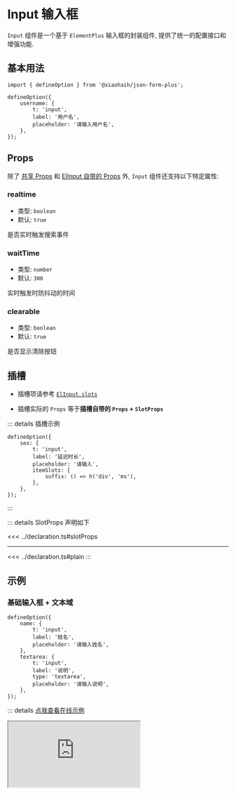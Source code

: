 # Input 输入框

`Input` 组件是一个基于 `ElementPlus` 输入框的封装组件, 提供了统一的配置接口和增强功能.

## 基本用法

```tsx
import { defineOption } from '@xiaohaih/json-form-plus';

defineOption({
    username: {
        t: 'input',
        label: '用户名',
        placeholder: '请输入用户名',
    },
});
```

## Props

除了 [共享 Props](../shares/share-props.md) 和 [ElInput 自带的 Props](https://element-plus.org/zh-CN/component/input.html#attributes) 外, `Input` 组件还支持以下特定属性:

### realtime

- 类型: `boolean`
- 默认: `true`

是否实时触发搜索事件

### waitTime

- 类型: `number`
- 默认: `300`

实时触发时防抖动的时间

### clearable

- 类型: `boolean`
- 默认: `true`

是否显示清除按钮

## 插槽

- 插槽项请参考 [`ElInput.slots`](https://element-plus.org/zh-CN/component/input.html#slots)

- 插槽实际的 `Props` 等于**插槽自带的 `Props` + `SlotProps`**

::: details 插槽示例

```tsx
defineOption({
    sex: {
        t: 'input',
        label: '延迟时长',
        placeholder: '请输入',
        itemSlots: {
            suffix: () => h('div', 'ms'),
        },
    },
});
```

:::

::: details SlotProps 声明如下

<<< ../declaration.ts#slotProps

---

<<< ../declaration.ts#plain
:::

## 示例

<script setup>
import Iframe from '../../vue-components/iframe.vue';
</script>

### 基础输入框 + 文本域

```tsx
defineOption({
    name: {
        t: 'input',
        label: '姓名',
        placeholder: '请输入姓名',
    },
    textarea: {
        t: 'input',
        label: '说明',
        type: 'textarea',
        placeholder: '请输入说明',
    },
});
```

::: details [点我查看在线示例](https://code.juejin.cn/pen/7544961553456758794)

<Iframe src="https://code.juejin.cn/pen/7544961553456758794" />
:::

### 带前缀后缀

```tsx
defineOption({
    prefix: {
        t: 'input',
        label: '价格',
        placeholder: '请输入价格',
        itemSlots: {
            prefix: '¥',
            suffix: '元',
        },
    },
    domain: {
        t: 'input',
        label: '域名',
        placeholder: '请输入域名',
        itemSlots: {
            prepend: 'https://',
            append: '.com',
        },
    },
});
```

::: details [点我查看在线示例](https://code.juejin.cn/pen/7544990430547738634)

<Iframe src="https://code.juejin.cn/pen/7544990430547738634" />
:::

## 注意事项

1. 当 `realtime` 为 `true` 时, 输入会实时触发搜索事件
2. 可以通过 `waitTime` 设置防抖时间, 避免频繁触发搜索
3. 支持 `ElFormItem` 组件所有的 `Props`
4. 支持 `ElCheckbox` 组件所有的 `Props`

::: info tips: 当 `ElFormItem` 组件与 `ElInput` 组件的 `Props` 冲突时

- 可通过 `formItemProps` 将属性传递给 `ElFormItem`

- 可通过 `staticProps` 将属性传递给 `ElInput`

:::
